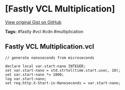 # [Fastly VCL Multiplication] 

[View original Gist on GitHub](https://gist.github.com/Integralist/b904c5b29f050fd4936a7f04dba043ae)

**Tags:** #fastly #vcl #cdn #multiplication

## Fastly VCL Multiplication.vcl

```vcl
// generate nanoseconds from microseconds

declare local var.start-nano INTEGER;
set var.start-nano = std.strtol(time.start.usec, 10);
set var.start-nano *= 1000;
log var.start-nano;
set req.http.X-Start-in-Nanoseconds = var.start-nano;

```

